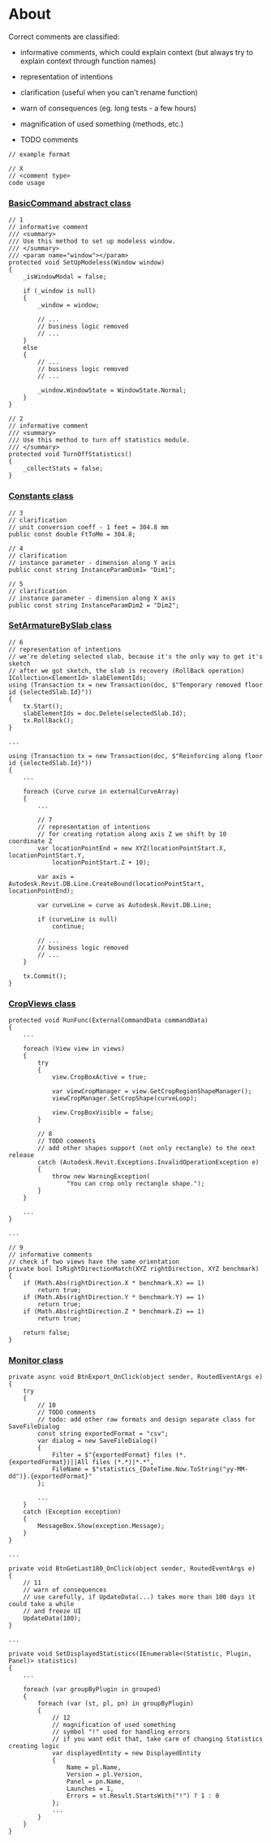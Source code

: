 # About

Correct comments are classified:

- informative comments, which could explain context (but always try to explain context through function names)

- representation of intentions

- clarification (useful when you can't rename function)

- warn of consequences (eg. long tests - a few hours)

- magnification of used something (methods, etc.)

- TODO comments

~~~
// example format

// X
// <comment type>
code usage
~~~

### [BasicCommand abstract class](https://github.com/novikov-ai/clean-code/blob/master/CleanCode/CleanCode/CommentsClassification/BasicCommand.cs)

~~~
// 1
// informative comment
/// <summary>
/// Use this method to set up modeless window.
/// </summary>
/// <param name="window"></param>
protected void SetUpModeless(Window window)
{
    _isWindowModal = false;

    if (_window is null)
    {
        _window = window;
        
        // ...
        // business logic removed
        // ...
    }
    else
    {
        // ...
        // business logic removed
        // ...

        _window.WindowState = WindowState.Normal;
    }
}

// 2
// informative comment
/// <summary>
/// Use this method to turn off statistics module.
/// </summary>
protected void TurnOffStatistics()
{
    _collectStats = false;
}
~~~

### [Constants class](https://github.com/novikov-ai/clean-code/blob/master/CleanCode/CleanCode/CommentsClassification/Engineering/Constants.cs)

~~~
// 3
// clarification
// unit conversion coeff - 1 feet = 304.8 mm
public const double FtToMm = 304.8;

// 4
// clarification
// instance parameter - dimension along Y axis
public const string InstanceParamDim1= "Dim1";

// 5
// clarification
// instance parameter - dimension along X axis
public const string InstanceParamDim2 = "Dim2";
~~~

### [SetArmatureBySlab class](https://github.com/novikov-ai/clean-code/blob/master/CleanCode/CleanCode/CommentsClassification/Engineering/SetArmatureBySlab.cs)

~~~
// 6
// representation of intentions
// we're deleting selected slab, because it's the only way to get it's sketch
// after we got sketch, the slab is recovery (RollBack operation)
ICollection<ElementId> slabElementIds;
using (Transaction tx = new Transaction(doc, $"Temporary removed floor id {selectedSlab.Id}"))
{
    tx.Start();
    slabElementIds = doc.Delete(selectedSlab.Id);
    tx.RollBack();
}

...

using (Transaction tx = new Transaction(doc, $"Reinforcing along floor id {selectedSlab.Id}"))
{
    ...

    foreach (Curve curve in externalCurveArray)
    {
        ...

        // 7
        // representation of intentions
        // for creating rotation along axis Z we shift by 10 coordinate Z
        var locationPointEnd = new XYZ(locationPointStart.X, locationPointStart.Y,
            locationPointStart.Z + 10);

        var axis = Autodesk.Revit.DB.Line.CreateBound(locationPointStart, locationPointEnd);

        var curveLine = curve as Autodesk.Revit.DB.Line;

        if (curveLine is null)
            continue;

        // ...
        // business logic removed
        // ...
    }

    tx.Commit();
}
~~~

### [CropViews class](https://github.com/novikov-ai/clean-code/blob/master/CleanCode/CleanCode/CommentsClassification/Engineering/CropViews.cs)

~~~
protected void RunFunc(ExternalCommandData commandData)
{
    ...
    
    foreach (View view in views)
    {
        try
        {
            view.CropBoxActive = true;
    
            var viewCropManager = view.GetCropRegionShapeManager();
            viewCropManager.SetCropShape(curveLoop);
    
            view.CropBoxVisible = false;
        }
    
        // 8
        // TODO comments
        // add other shapes support (not only rectangle) to the next release
        catch (Autodesk.Revit.Exceptions.InvalidOperationException e)
        {
            throw new WarningException(
                "You can crop only rectangle shape.");
        }
    }
    
    ...
}

...

// 9
// informative comments
// check if two views have the same orientation
private bool IsRightDirectionMatch(XYZ rightDirection, XYZ benchmark)
{
    if (Math.Abs(rightDirection.X * benchmark.X) == 1)
        return true;
    if (Math.Abs(rightDirection.Y * benchmark.Y) == 1)
        return true;
    if (Math.Abs(rightDirection.Z * benchmark.Z) == 1)
        return true;

    return false;
}
~~~

### [Monitor class](https://github.com/novikov-ai/clean-code/blob/master/CleanCode/CleanCode/CommentsClassification/Monitor/MonitorWindow.cs)

~~~
private async void BtnExport_OnClick(object sender, RoutedEventArgs e)
{
    try
    {
        // 10
        // TODO comments
        // todo: add other raw formats and design separate class for SaveFileDialog
        const string exportedFormat = "csv";
        var dialog = new SaveFileDialog()
        {
            Filter = $"{exportedFormat} files (*.{exportedFormat})||All files (*.*)|*.*",
            FileName = $"statistics_{DateTime.Now.ToString("yy-MM-dd")}.{exportedFormat}"
        };

        ...
    }
    catch (Exception exception)
    {
        MessageBox.Show(exception.Message);
    }
}

...

private void BtnGetLast180_OnClick(object sender, RoutedEventArgs e)
{
    // 11
    // warn of consequences
    // use carefully, if UpdateData(...) takes more than 100 days it could take a while
    // and freeze UI 
    UpdateData(180);
}

...

private void SetDisplayedStatistics(IEnumerable<(Statistic, Plugin, Panel)> statistics)
{
    ...

    foreach (var groupByPlugin in grouped)
    {
        foreach (var (st, pl, pn) in groupByPlugin)
        {
            // 12
            // magnification of used something
            // symbol "!" used for handling errors
            // if you want edit that, take care of changing Statistics creating logic
            var displayedEntity = new DisplayedEntity
            {
                Name = pl.Name,
                Version = pl.Version,
                Panel = pn.Name,
                Launches = 1,
                Errors = st.Result.StartsWith("!") ? 1 : 0
            };
            ...
        }
    }
}
~~~
